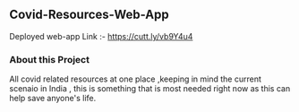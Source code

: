 ## Covid-Resources-Web-App  
Deployed web-app Link :- https://cutt.ly/vb9Y4u4  
  
### About this Project  
All covid related resources at one place ,keeping in mind the current scenaio in India , this is something that is most needed right now as this can help save anyone's life.
